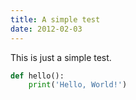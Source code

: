```yaml
---
title: A simple test
date: 2012-02-03
---
```


This is just a simple test.

``` python
def hello():
    print('Hello, World!')
```
